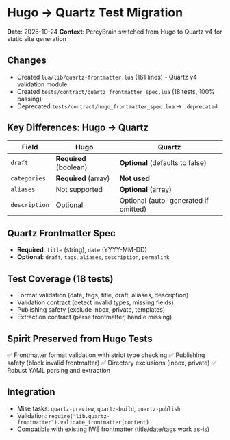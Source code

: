 # Hugo → Quartz Test Migration

**Date**: 2025-10-24 **Context**: PercyBrain switched from Hugo to Quartz v4 for static site generation

## Changes

- Created `lua/lib/quartz-frontmatter.lua` (161 lines) - Quartz v4 validation module
- Created `tests/contract/quartz_frontmatter_spec.lua` (18 tests, 100% passing)
- Deprecated `tests/contract/hugo_frontmatter_spec.lua` → `.deprecated`

## Key Differences: Hugo → Quartz

| Field         | Hugo                   | Quartz                               |
| ------------- | ---------------------- | ------------------------------------ |
| `draft`       | **Required** (boolean) | **Optional** (defaults to false)     |
| `categories`  | **Required** (array)   | **Not used**                         |
| `aliases`     | Not supported          | **Optional** (array)                 |
| `description` | Optional               | Optional (auto-generated if omitted) |

## Quartz Frontmatter Spec

- **Required**: `title` (string), `date` (YYYY-MM-DD)
- **Optional**: `draft`, `tags`, `aliases`, `description`, `permalink`

## Test Coverage (18 tests)

- Format validation (date, tags, title, draft, aliases, description)
- Validation contract (detect invalid types, missing fields)
- Publishing safety (exclude inbox, private, templates)
- Extraction contract (parse frontmatter, handle missing)

## Spirit Preserved from Hugo Tests

✅ Frontmatter format validation with strict type checking ✅ Publishing safety (block invalid frontmatter) ✅ Directory exclusions (inbox, private) ✅ Robust YAML parsing and extraction

## Integration

- Mise tasks: `quartz-preview`, `quartz-build`, `quartz-publish`
- Validation: `require("lib.quartz-frontmatter").validate_frontmatter(content)`
- Compatible with existing IWE frontmatter (title/date/tags work as-is)
